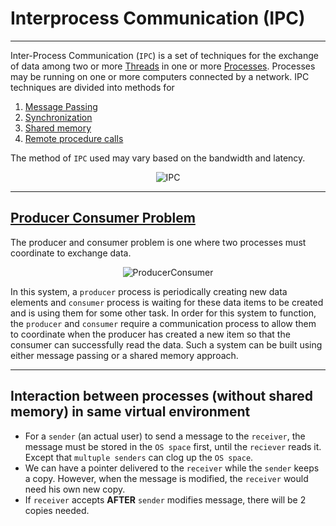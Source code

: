 # Interprocess Communication (IPC)
<hr>

Inter-Process Communication (`IPC`) is a set of techniques for the exchange of data among two or more [Threads](Thread.md) in one or more [Processes](Process.md). Processes may be running on one or more computers connected by a network. 
IPC techniques are divided into methods for
1. [Message Passing](Message_Passing.md)
1. [Synchronization](Synchronization.md)
1. [Shared memory](Shared_Memory.md)
1. [Remote procedure calls](Remote_Procedure_calls.md)

The method of `IPC` used may vary based on the bandwidth and latency.
<p align="center">
	<img src="https://i.imgur.com/QkikByB.png"
		 alt="IPC">
</p>

<hr>

## [Producer Consumer Problem](Producer_Consumer_Problem.md)
The producer and consumer problem is one where two processes must coordinate to exchange data.
<p align="center">
	<img src="https://4.bp.blogspot.com/-3lgW8TYauWU/WdjSm8-iwbI/AAAAAAAABls/jiFlx-QaewEmrKCJW1zuL-KkewdBh2LXACLcBGAs/s1600/PCP_AndroidSRC.net_.png"alt="ProducerConsumer">
</p>
 
 In this system, a `producer` process is periodically creating new data elements and `consumer` process is waiting for these data items to be created and is using them for some other task. In order for this system to function, the `producer` and `consumer` require a communication process to allow them to coordinate when the producer has created a new item so that the consumer can successfully read the data. Such a system can be built using either message passing or a shared memory approach.
<hr>
 
 ## Interaction between processes (without shared memory) in same virtual environment

- For a `sender` (an actual user) to send a message to the `receiver`, the message must be stored in the `OS space` first, until the `reciever` reads it. Except that `multuple senders` can clog up the `OS space`.
- We can have a pointer delivered to the `receiver` while the `sender` keeps a copy. However, when the message is modified, the `receiver` would need his own new copy.
- If `receiver` accepts **AFTER** `sender` modifies message, there will be 2 copies needed.